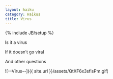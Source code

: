 ```yaml
---
layout: haiku
category: Haikus
title: Virus
---
```

{% include JB/setup %}

Is it a virus

If it doesn’t go viral

And other questions


![--Virus--]({{ site.url }}/assets/QtXF6x3sfisPm.gif)